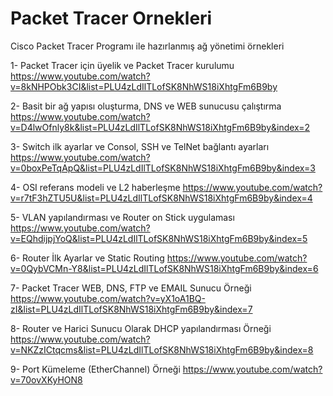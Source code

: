 # Packet Tracer Ornekleri
Cisco Packet Tracer Programı ile hazırlanmış ağ yönetimi örnekleri

1- Packet Tracer için üyelik ve Packet Tracer kurulumu https://www.youtube.com/watch?v=8kNHPObk3CI&list=PLU4zLdIlTLofSK8NhWS18iXhtgFm6B9by

2- Basit bir ağ yapısı oluşturma, DNS ve WEB sunucusu çalıştırma https://www.youtube.com/watch?v=D4lwOfnly8k&list=PLU4zLdIlTLofSK8NhWS18iXhtgFm6B9by&index=2

3- Switch ilk ayarlar ve Consol, SSH ve TelNet bağlantı ayarları https://www.youtube.com/watch?v=0boxPeTqApQ&list=PLU4zLdIlTLofSK8NhWS18iXhtgFm6B9by&index=3

4- OSI referans modeli ve L2 haberleşme https://www.youtube.com/watch?v=r7tF3hZTU5U&list=PLU4zLdIlTLofSK8NhWS18iXhtgFm6B9by&index=4

5- VLAN yapılandırması ve Router on Stick uygulaması https://www.youtube.com/watch?v=EQhdijpjYoQ&list=PLU4zLdIlTLofSK8NhWS18iXhtgFm6B9by&index=5

6- Router İlk Ayarlar ve Static Routing https://www.youtube.com/watch?v=0QybVCMn-Y8&list=PLU4zLdIlTLofSK8NhWS18iXhtgFm6B9by&index=6

7- Packet Tracer WEB, DNS, FTP ve EMAIL Sunucu Örneği https://www.youtube.com/watch?v=yX1oA1BQ-zI&list=PLU4zLdIlTLofSK8NhWS18iXhtgFm6B9by&index=7

8-  Router ve Harici Sunucu Olarak DHCP yapılandırması Örneği https://www.youtube.com/watch?v=NKZzICtqcms&list=PLU4zLdIlTLofSK8NhWS18iXhtgFm6B9by&index=8

9- Port Kümeleme (EtherChannel) Örneği https://www.youtube.com/watch?v=70ovXKyHON8
